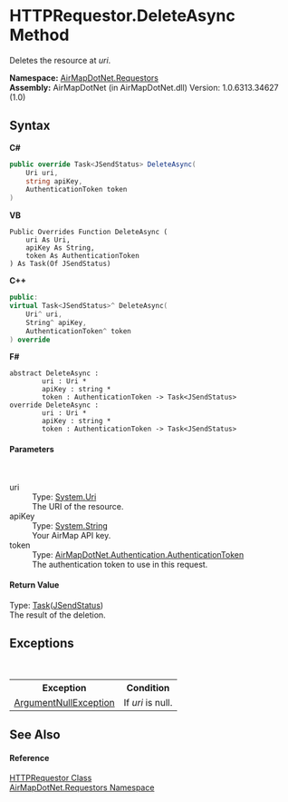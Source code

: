 # HTTPRequestor.DeleteAsync Method 
 

Deletes the resource at *uri*.

**Namespace:**&nbsp;<a href="960b5697-ff37-f6e8-d3e6-0e2d969b4df7">AirMapDotNet.Requestors</a><br />**Assembly:**&nbsp;AirMapDotNet (in AirMapDotNet.dll) Version: 1.0.6313.34627 (1.0)

## Syntax

**C#**<br />
``` C#
public override Task<JSendStatus> DeleteAsync(
	Uri uri,
	string apiKey,
	AuthenticationToken token
)
```

**VB**<br />
``` VB
Public Overrides Function DeleteAsync ( 
	uri As Uri,
	apiKey As String,
	token As AuthenticationToken
) As Task(Of JSendStatus)
```

**C++**<br />
``` C++
public:
virtual Task<JSendStatus>^ DeleteAsync(
	Uri^ uri, 
	String^ apiKey, 
	AuthenticationToken^ token
) override
```

**F#**<br />
``` F#
abstract DeleteAsync : 
        uri : Uri * 
        apiKey : string * 
        token : AuthenticationToken -> Task<JSendStatus> 
override DeleteAsync : 
        uri : Uri * 
        apiKey : string * 
        token : AuthenticationToken -> Task<JSendStatus> 
```


#### Parameters
&nbsp;<dl><dt>uri</dt><dd>Type: <a href="http://msdn2.microsoft.com/en-us/library/txt7706a" target="_blank">System.Uri</a><br />The URI of the resource.</dd><dt>apiKey</dt><dd>Type: <a href="http://msdn2.microsoft.com/en-us/library/s1wwdcbf" target="_blank">System.String</a><br />Your AirMap API key.</dd><dt>token</dt><dd>Type: <a href="15258315-443b-55bc-8fbf-3bec8544fd11">AirMapDotNet.Authentication.AuthenticationToken</a><br />The authentication token to use in this request.</dd></dl>

#### Return Value
Type: <a href="http://msdn2.microsoft.com/en-us/library/dd321424" target="_blank">Task</a>(<a href="59b90dba-c56c-d26d-3b84-656af22cb9cd">JSendStatus</a>)<br />The result of the deletion.

## Exceptions
&nbsp;<table><tr><th>Exception</th><th>Condition</th></tr><tr><td><a href="http://msdn2.microsoft.com/en-us/library/27426hcy" target="_blank">ArgumentNullException</a></td><td>If *uri* is null.</td></tr></table>

## See Also


#### Reference
<a href="aea9f9f3-f57a-af51-b38a-d400d7e20760">HTTPRequestor Class</a><br /><a href="960b5697-ff37-f6e8-d3e6-0e2d969b4df7">AirMapDotNet.Requestors Namespace</a><br />
